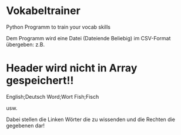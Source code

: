 # Vokabeltrainer
Python Programm to train your vocab skills

Dem Programm wird eine Datei (Dateiende Beliebig) im CSV-Format übergeben:
z.B.

# Header wird nicht in Array gespeichert!!
English;Deutsch
Word;Wort
Fish;Fisch

usw.

Dabei stellen die Linken Wörter die zu wissenden und die Rechten die gegebenen dar!

